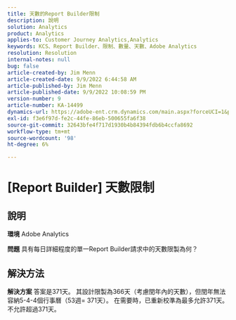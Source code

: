 ```yaml
---
title: 天數的Report Builder限制
description: 說明
solution: Analytics
product: Analytics
applies-to: Customer Journey Analytics,Analytics
keywords: KCS、Report Builder、限制、數量、天數、Adobe Analytics
resolution: Resolution
internal-notes: null
bug: false
article-created-by: Jim Menn
article-created-date: 9/9/2022 6:44:58 AM
article-published-by: Jim Menn
article-published-date: 9/9/2022 10:08:59 PM
version-number: 9
article-number: KA-14499
dynamics-url: https://adobe-ent.crm.dynamics.com/main.aspx?forceUCI=1&pagetype=entityrecord&etn=knowledgearticle&id=fcd64fe9-0a30-ed11-9db1-0022480866ad
exl-id: f3e6f97d-fe2c-44fe-86eb-500655fa6f38
source-git-commit: 32643bfe4f717d1930b4b84394fdb6b4ccfa8692
workflow-type: tm+mt
source-wordcount: '98'
ht-degree: 6%

---
```


# [Report Builder] 天數限制

## 說明


<b>環境</b>
Adobe Analytics

<b>問題</b>
具有每日詳細程度的單一Report Builder請求中的天數限製為何？


## 解決方法


<b>解決方案</b>
答案是371天。
其設計限製為366天（考慮閏年內的天數），但閏年無法容納5-4-4個行事曆（53週= 371天）。
在需要時，已重新校準為最多允許371天。
不允許超過371天。

